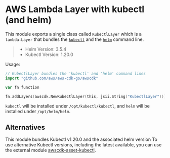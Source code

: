 # AWS Lambda Layer with kubectl (and helm)

This module exports a single class called `KubectlLayer` which is a `lambda.Layer` that bundles the [`kubectl`](https://kubernetes.io/docs/reference/kubectl/kubectl/) and the [`helm`](https://helm.sh/) command line.

> * Helm Version: 3.5.4
> * Kubectl Version: 1.20.0

Usage:

```go
// KubectlLayer bundles the 'kubectl' and 'helm' command lines
import "github.com/aws/aws-cdk-go/awscdk"

var fn function

fn.addLayers(awscdk.NewKubectlLayer(this, jsii.String("KubectlLayer")))
```

`kubectl` will be installed under `/opt/kubectl/kubectl`, and `helm` will be installed under `/opt/helm/helm`.

## Alternatives

This module bundles Kubectl v1.20.0 and the associated helm version
To use alternative Kubectl versions, including the latest available,
you can use the external module
[awscdk-asset-kubectl](https://github.com/cdklabs/awscdk-asset-kubectl).
